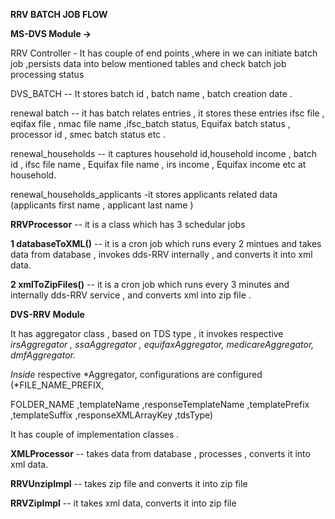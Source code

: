 **RRV BATCH JOB FLOW**

**MS-DVS Module -\>**

RRV Controller - It has couple of end points ,where in we can initiate
batch job ,persists data into below mentioned tables and check batch job processing status 

DVS_BATCH -- It stores batch id , batch name , batch creation date .

renewal batch -- it has batch relates entries , it stores these entries
ifsc file , eqifax file , nmac file name ,ifsc_batch status, Equifax
batch status , processor id , smec batch status etc .

renewal_households -- it captures household id,household income , batch id , ifsc file name
, Equifax file name , irs income , Equifax income etc at household.

renewal_households_applicants -it stores applicants related data
(applicants first name , applicant last name )

**RRVProcessor** -- it is a class which has 3 schedular jobs

**1 databaseToXML()** -- it is a cron job which runs every 2 mintues and
takes data from database , invokes dds-RRV internally , and converts it
into xml data.

**2 xmlToZipFiles()** -- it is a cron job which runs every 3 minutes and
internally dds-RRV service , and converts xml into zip file .

**DVS-RRV Module**

It has aggregator class , based on TDS type , it invokes respective
*irsAggregator , ssaAggregator , equifaxAggregator, medicareAggregator,
dmfAggregator.*

*Inside* respective *Aggregator, configurations are configured
(*FILE_NAME_PREFIX,

FOLDER_NAME ,templateName ,responseTemplateName ,templatePrefix
,templateSuffix ,responseXMLArrayKey ,tdsType)

It has couple of implementation classes .

**XMLProcessor** -- takes data from database , processes , converts it
into xml data.

**RRVUnzipImpl** -- takes zip file and converts it into zip file

**RRVZipImpl** -- it takes xml data, converts it into zip file
